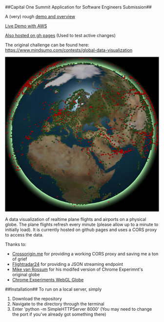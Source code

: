 ##Capital One Summit Application for Software Engineers Submission##

A (very) rough [demo and overview](https://youtu.be/3FCsDLWWSLo)

[Live Demo with AWS](http://flight-globe.com.s3-website-us-east-1.amazonaws.com/)

[Also hosted on gh pages](https://camelkaiser.github.io/Realtime-Flights/) (Used to test active changes)

The original challenge can be found here: https://www.mindsumo.com/contests/global-data-visualization

![alt text](https://github.com/camelKaiser/Realtime-Flights/blob/master/example.png "Green Airports, Red Planes")

A data visualization of realtime plane flights and airports on a physical globe. The plane flights refresh every minute (please allow up to a minute to initially load). It is currently hosted on github pages and uses a CORS proxy to access the data.

Thanks to:
* [Crossorigin.me](https://www.chromeexperiments.com/globe) for providing a working CORS proxy and saving me a ton of grief
* [Flightradar24](https://www.flightradar24.com/0,0/5) for providing a JSON streaming endpoint 
* [Mike van Rossum](https://github.com/askmike/realtime-webgl-globe) for his modifed version of Chrome Experimnt's original globe
* [Chrome Experiments WebGL Globe](https://www.chromeexperiments.com/globe)

##Installation##
To run on a local server, simply

1. Download the repository
2. Navigate to the directory through the terminal
3. Enter 'python -m SimpleHTTPServer 8000' (You may need to change the port if you've already got something there)
